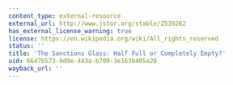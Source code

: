 ```yaml
---
content_type: external-resource
external_url: http://www.jstor.org/stable/2539262
has_external_license_warning: true
license: https://en.wikipedia.org/wiki/All_rights_reserved
status: ''
title: 'The Sanctions Glass: Half Full or Completely Empty?'
uid: 6647b573-9d9e-443a-b709-3e163b405a28
wayback_url: ''
---
```

